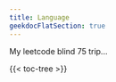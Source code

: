 ```yaml
---
title: Language
geekdocFlatSection: true
---
```


My leetcode blind 75 trip...

<!-- spellchecker-disable -->

{{< toc-tree >}}

<!-- spellchecker-enable -->